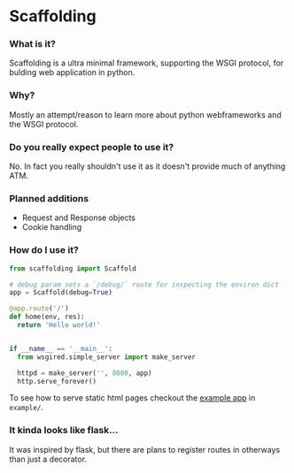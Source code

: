 # Scaffolding
### What is it?
Scaffolding is a ultra minimal framework, supporting the WSGI protocol, for bulding web application in python.

### Why?
Mostly an attempt/reason to learn more about python webframeworks and the WSGI protocol.

### Do you really expect people to use it?
No. In fact you really shouldn't use it as it doesn't provide much of anything ATM.

### Planned additions
- Request and Response objects
- Cookie handling

### How do I use it?
```python
from scaffolding import Scaffold

# debug param sets a `/debug/` route for inspecting the environ dict
app = Scaffold(debug=True)

@app.route('/')
def home(env, res):
  return 'Hello world!'


if __name__ == '__main__':
  from wsgired.simple_server import make_server

  httpd = make_server('', 8000, app)
  http.serve_forever()
```
To see how to serve static html pages checkout the [example app](https://github.com/Nudies/scaffolding/blob/master/example/example_app.py) in `example/`.


### It kinda looks like flask...
It was inspired by flask, but there are plans to register routes in otherways than just a decorator.
